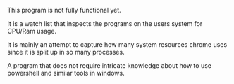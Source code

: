 This program is not fully functional yet.

It is a watch list that inspects the programs on the users system for CPU/Ram usage.

It is mainly an attempt to capture how many system resources chrome uses since it is split up in so many processes.

A program that does not require intricate knowledge about how to use powershell and similar tools in windows.